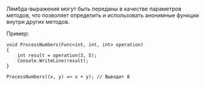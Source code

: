 Лямбда-выражения могут быть переданы в качестве параметров методов,
что позволяет определить и использовать анонимные функции внутри других методов. 

Пример:

```
void ProcessNumbers(Func<int, int, int> operation)
{
    int result = operation(3, 5);
    Console.WriteLine(result);
}

ProcessNumbers((x, y) => x + y); // Выводит 8
```

